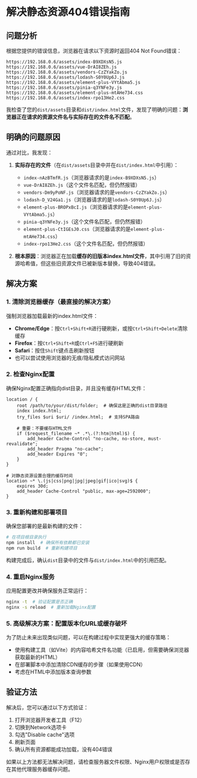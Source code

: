 # 解决静态资源404错误指南

## 问题分析

根据您提供的错误信息，浏览器在请求以下资源时返回404 Not Found错误：

```
https://192.168.0.6/assets/index-B9XDXsN5.js
https://192.168.0.6/assets/vue-DrAI8ZEh.js
https://192.168.0.6/assets/vendors-CzZYakZo.js
https://192.168.0.6/assets/lodash-S0Y0Up6J.js
https://192.168.0.6/assets/element-plus-VYtAbma5.js
https://192.168.0.6/assets/pinia-q3YNFe3y.js
https://192.168.0.6/assets/element-plus-mtAHe734.css
https://192.168.0.6/assets/index-rpo13He2.css
```

我检查了您的`dist/assets`目录和`dist/index.html`文件，发现了明确的问题：**浏览器正在请求的资源文件名与实际存在的文件名不匹配**。

## 明确的问题原因

通过对比，我发现：

1. **实际存在的文件**（在`dist/assets`目录中并在`dist/index.html`中引用）：
   - `index-nAzBTmfR.js`（浏览器请求的是`index-B9XDXsN5.js`）
   - `vue-DrAI8ZEh.js`（这个文件名匹配，但仍然报错）
   - `vendors-Dm9yPoNF.js`（浏览器请求的是`vendors-CzZYakZo.js`）
   - `lodash-D_V24Ga1.js`（浏览器请求的是`lodash-S0Y0Up6J.js`）
   - `element-plus-BROPxBcI.js`（浏览器请求的是`element-plus-VYtAbma5.js`）
   - `pinia-q3YNFe3y.js`（这个文件名匹配，但仍然报错）
   - `element-plus-CtIGEsJ0.css`（浏览器请求的是`element-plus-mtAHe734.css`）
   - `index-rpo13He2.css`（这个文件名匹配，但仍然报错）

2. **根本原因**：浏览器正在加载**缓存的旧版本index.html文件**，其中引用了旧的资源哈希值，但这些旧资源文件已被新版本替换，导致404错误。

## 解决方案

### 1. 清除浏览器缓存（最直接的解决方案）

强制浏览器加载最新的index.html文件：

- **Chrome/Edge**：按`Ctrl+Shift+R`进行硬刷新，或按`Ctrl+Shift+Delete`清除缓存
- **Firefox**：按`Ctrl+Shift+R`或`Ctrl+F5`进行硬刷新
- **Safari**：按住`Shift`键点击刷新按钮
- 也可以尝试使用浏览器的无痕/隐私模式访问网站

### 2. 检查Nginx配置

确保Nginx配置正确指向dist目录，并且没有缓存HTML文件：

```nginx
location / {
    root /path/to/your/dist/folder;  # 确保这是正确的dist目录路径
    index index.html;
    try_files $uri $uri/ /index.html;  # 支持SPA路由
    
    # 重要：不要缓存HTML文件
    if ($request_filename ~* .*\.(?:htm|html)$) {
        add_header Cache-Control "no-cache, no-store, must-revalidate";
        add_header Pragma "no-cache";
        add_header Expires "0";
    }
}

# 对静态资源设置合理的缓存时间
location ~* \.(js|css|png|jpg|jpeg|gif|ico|svg)$ {
    expires 30d;
    add_header Cache-Control "public, max-age=2592000";
}
```

### 3. 重新构建和部署项目

确保您部署的是最新构建的文件：

```bash
# 在项目根目录执行
npm install  # 确保所有依赖都已安装
npm run build  # 重新构建项目
```

构建完成后，确认`dist`目录中的文件与`dist/index.html`中的引用匹配。

### 4. 重启Nginx服务

应用配置更改并确保服务正常运行：

```bash
nginx -t  # 验证配置是否正确
nginx -s reload  # 重新加载Nginx配置
```

### 5. 高级解决方案：配置版本化URL或缓存破坏

为了防止未来出现类似问题，可以在构建过程中实现更强大的缓存策略：

- 使用构建工具（如Vite）的内容哈希文件名功能（已启用，但需要确保浏览器获取最新的HTML）
- 在部署脚本中添加清除CDN缓存的步骤（如果使用CDN）
- 考虑在HTML中添加版本查询参数

## 验证方法

解决后，您可以通过以下方式验证：

1. 打开浏览器开发者工具（F12）
2. 切换到Network选项卡
3. 勾选"Disable cache"选项
4. 刷新页面
5. 确认所有资源都能成功加载，没有404错误

如果以上方法都无法解决问题，请检查服务器文件权限、Nginx用户权限或是否存在其他代理服务器缓存问题。